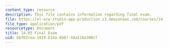 ```yaml
---
content_type: resource
description: This file contains information regarding final exam.
file: https://ol-ocw-studio-app-production.s3.amazonaws.com/courses/14-05-intermediate-macroeconomics-spring-2013/bbf02cea1029b14a8bb744a116e300cf_MIT14_05S13_finalexam.pdf
file_type: application/pdf
resourcetype: Document
title: 14.05 Final Exam
uid: bbf02cea-1029-b14a-8bb7-44a116e300cf
---
```

